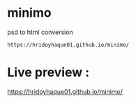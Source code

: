 # minimo
psd to html conversion

```
https://hridoyhaque01.github.io/minimo/
```

<h1>Live preview : </h1>

https://hridoyhaque01.github.io/minimo/
